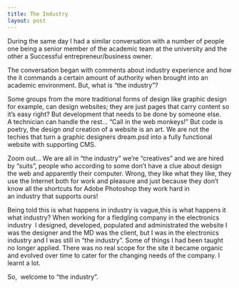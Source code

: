 ```yaml
---
title: The Industry
layout: post
---
```

During the same day I had a similar conversation with a number of people one being a senior member of the academic team at the university and the other a Successful entrepreneur/business owner.

The conversation began with comments about industry experience and how the it commands a certain amount of authority when brought into an academic environment. But, what is &#8220;the industry&#8221;?

Some groups from the more traditional forms of design like graphic design for example, can design websites; they are just pages that carry content so it&#8217;s easy right? But development that needs to be done by someone else. A technician can handle the rest&#8230; &#8220;Call in the web monkeys!&#8221; But code is poetry, the design *and* creation of a website is an art. We are not the techies that turn a graphic designers dream.psd into a fully functional website with supporting CMS.

Zoom out&#8230; We are all in &#8220;the industry&#8221; we&#8217;re &#8220;creatives&#8221; and we are hired by &#8220;suits&#8221;, people who according to some don&#8217;t have a clue about design the web and apparently their computer. Wrong, they like what they like, they use the Internet both for work and pleasure and just because they don&#8217;t know all the shortcuts for Adobe Photoshop they work hard in an industry that supports ours!

Being told this is what happens in industry is vague,this is what happens it what industry? When working for a fledgling company in the electronics industry  I designed, developed, populated and administrated the website I was the designer and the MD was the client, but I was in the electronics industry and I was still in &#8220;the industry&#8221;. Some of things I had been taught no longer applied. There was no real scope for the site it became organic and evolved over time to cater for the changing needs of the company. I learnt a lot.

So,  welcome to &#8220;the industry&#8221;.
